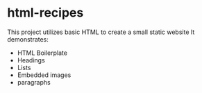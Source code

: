 # html-recipes
This project utilizes basic HTML to create a small static website
It demonstrates:
- HTML Boilerplate
- Headings
- Lists
- Embedded images
- paragraphs